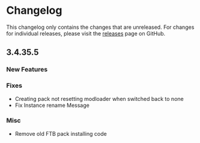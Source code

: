 # Changelog

This changelog only contains the changes that are unreleased. For changes for individual releases, please visit the
[releases](https://github.com/ATLauncher/ATLauncher/releases) page on GitHub.

## 3.4.35.5

### New Features

### Fixes

-   Creating pack not resetting modloader when switched back to none
-   Fix Instance rename Message

### Misc

-   Remove old FTB pack installing code
